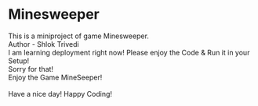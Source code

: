 # Minesweeper
This is a miniproject of game Minesweeper. 
<br>
Author - Shlok Trivedi
<br>
I am learning deployment right now! Please enjoy the Code & Run it in your Setup!
<br>
Sorry for that!
<br>
Enjoy the Game MineSeeper!
<br>
<br>
Have a nice day! Happy Coding!
